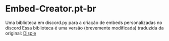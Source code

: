 # Embed-Creator.pt-br
 Uma biblioteca em discord.py para a criação de embeds personalizadas no discord
 Essa biblioteca é uma versão (brevemente modificada) traduzida da original: [Dispie](https://https://github.com/PranoyMajumdar/dispie)

